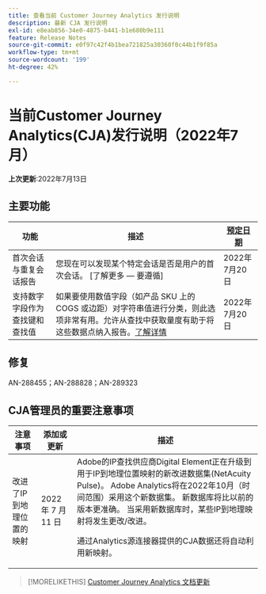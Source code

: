 ```yaml
---
title: 查看当前 Customer Journey Analytics 发行说明
description: 最新 CJA 发行说明
exl-id: e8eab856-34e0-4875-b441-b1e680b9e111
feature: Release Notes
source-git-commit: e0f97c42f4b1bea721825a30360f0c44b1f9f85a
workflow-type: tm+mt
source-wordcount: '199'
ht-degree: 42%

---
```


# 当前Customer Journey Analytics(CJA)发行说明（2022年7月）

**上次更新**:2022年7月13日

## 主要功能

| 功能 | 描述 | [预定日期](/help/release-notes/releases.md) |
| ----------- | ---------- | ----- |
| 首次会话与重复会话报告 | 您现在可以发现某个特定会话是否是用户的首次会话。 [了解更多 — 要遵循] | 2022年7月20日 |
| 支持数字字段作为查找键和查找值 | 如果要使用数值字段（如产品 SKU 上的 COGS 或边距）对字符串值进行分类，则此选项非常有用。允许从查找中获取量度有助于将这些数据点纳入报告。[了解详情](https://experienceleague.adobe.com/docs/analytics-platform/using/cja-connections/create-connection.html#numeric) | 2022年7月20日 |

## 修复

AN-288455；AN-288828；AN-289323

## CJA管理员的重要注意事项

| 注意事项 | 添加或更新 | 描述 |
| --- | --- | --- |
| 改进了IP到地理位置的映射 | 2022 年 7 月 11 日 | Adobe的IP查找供应商Digital Element正在升级到用于IP到地理位置映射的新改进数据集(NetAcuity Pulse)。 Adobe Analytics将在2022年10月（时间范围）采用这个新数据集。 新数据库将比以前的版本更准确。 当采用新数据库时，某些IP到地理映射将发生更改/改进。<p> 通过Analytics源连接器提供的CJA数据还将自动利用新映射。 |

>[!MORELIKETHIS]
>[Customer Journey Analytics 文档更新](/help/release-notes/doc-changes.md)

